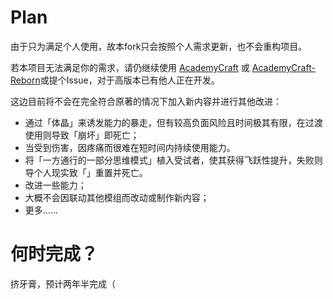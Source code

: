# Plan

由于只为满足个人使用，故本fork只会按照个人需求更新，也不会重构项目。

若本项目无法满足你的需求，请仍继续使用 [AcademyCraft](https://github.com/MohistMC/AcademyCraft) 或 [AcademyCraft-Reborn](https://github.com/LovelyCane/AcademyCraft-Reborn)或提个Issue，对于高版本已有他人正在开发。

这边目前将不会在完全符合原著的情况下加入新内容并进行其他改进：
- 通过「体晶」来诱发能力的暴走，但有较高负面风险且时间极其有限，在过渡使用则导致「崩坏」即死亡；
- 当受到伤害，因疼痛而很难在短时间内持续使用能力。
- 将「一方通行的一部分思维模式」植入受试者，使其获得飞跃性提升，失败则导个人现实致「」重置并死亡。
- 改进一些能力；
- 大概不会因联动其他模组而改动或制作新内容；
- 更多……

# 何时完成？

挤牙膏，预计两年半完成（
